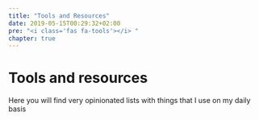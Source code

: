 ```yaml
---
title: "Tools and Resources"
date: 2019-05-15T00:29:32+02:00
pre: "<i class='fas fa-tools'></i> "
chapter: true
---
```

# Tools and resources

Here you will find very opinionated lists with things that I use on my daily basis